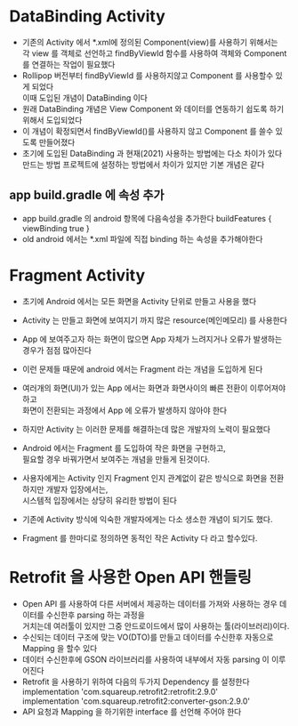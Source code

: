 # DataBinding Activity  
* 기존의 Activity 에서 *.xml에 정의된 Component(view)를 사용하기 위해서는  
각 view 를 객체로 선언하고 findByViewId 함수를 사용하여 객체와 Component 를 연결하는 작업이 필요했다  
* Rollipop 버전부터 findByViewId 를 사용하지않고 Component 를 사용할수 있게 되었다  
이때 도입된 개념이 DataBinding 이다  
* 원래 DataBinding 개념은 View Component 와 데이터를 연동하기 쉽도록 하기 위해서 도입되었다  
* 이 개념이 확정되면서 findByViewId()를 사용하지 않고 Component 를 쓸수 있도록 만들어졌다  
* 초기에 도입된 DataBinding 과 현재(2021) 사용하는 방법에는 다소 차이가 있다  
만드는 방법 프로젝트에 설정하는 방법에서 차이가 있지만 기본 개념은 같다  
  
## app build.gradle 에 속성 추가
* app build.gradle 의 android 항목에 다음속성을 추가한다
    buildFeatures {
        viewBinding true
    }  
* old android 에서는 *.xml 파일에 직접 binding 하는 속성을 추가해야한다  

# Fragment Activity  
* 초기에 Android 에서는 모든 화면을 Activity 단위로 만들고 사용을 했다  
* Activity 는 만들고 화면에 보여지기 까지 많은 resource(메인메모리) 를 사용한다
* App 에 보여주고자 하는 화면이 많으면 App 자체가 느려지거나 오류가 발생하는 경우가 점점 많아진다  
* 이런 문제들 때문에 android 에서는 Fragment 라는 개념을 도입하게 된다  
* 여러개의 화면(UI)가 있는 App 에서는 화면과 화면사이의 빠른 전환이 이루어져야 하고  
화면이 전환되는 과정에서 App 에 오류가 발생하지 않아야 한다  
* 하지만 Activity 는 이러한 문제를 해결하는데 많은 개발자의 노력이 필요했다  
* Android 에서는 Fragment 를 도입하여 작은 화면을 구현하고,  
필요할 경우 바꿔가면서 보여주는 개념을 만들게 된것이다.  
* 사용자에게는 Activity 인지 Fragment 인지 관계없이 같은 방식으로 화면을 전환하지만 개발자 입장에서는,  
시스템적 입장에서는 상당히 유리한 방법이 된다 
* 기존에 Activity 방식에 익숙한 개발자에게는 다소 생소한 개념이 되기도 했다.  

* Fragment 를 한마디로 정의하면 동적인 작은 Activity 다 라고 할수있다.

# Retrofit 을 사용한 Open API 핸들링  
* Open API 를 사용하여 다른 서버에서 제공하는 데이터를 가져와 사용하는 경우 데이터를 수신한후 parsing 하는 과정을  
거치는데 여러툴이 있지만 그중 안드로이드에서 많이 사용하는 툴(라이브러리)이다.  
* 수신되는 데이터 구조에 맞는 VO(DTO)를 만들고 데이터를 수신한후 자동으로 Mapping 을 할수 있다  
* 데이터 수신한후에 GSON 라이브러리를 사용하여 내부에서 자동 parsing 이 이루어진다  
* Retrofit 을 사용하기 위하여 다음의 두가지 Dependency 를 설정한다  
  implementation 'com.squareup.retrofit2:retrofit:2.9.0'  
  implementation 'com.squareup.retrofit2:converter-gson:2.9.0'  
* API 요청과 Mapping 을 하기위한 interface 를 선언해 주어야 한다  


  


